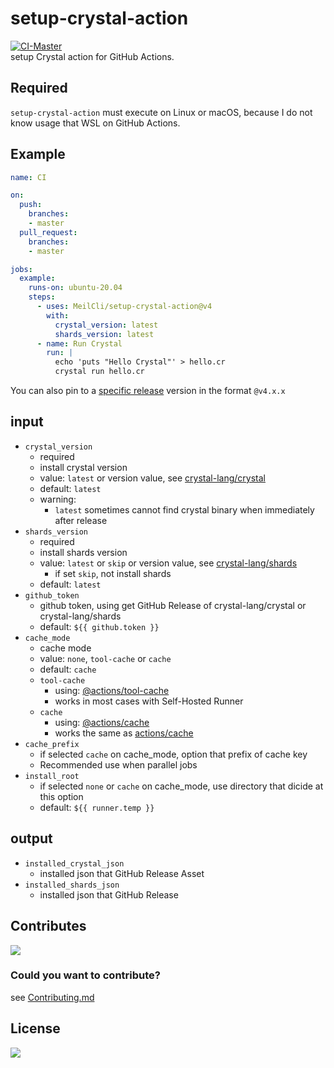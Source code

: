 # setup-crystal-action
[![CI-Master](https://github.com/MeilCli/setup-crystal-action/actions/workflows/ci-master.yml/badge.svg)](https://github.com/MeilCli/setup-crystal-action/actions/workflows/ci-master.yml)  
setup Crystal action for GitHub Actions.  

## Required
`setup-crystal-action` must execute on Linux or macOS, because I do not know usage that WSL on GitHub Actions.

## Example
```yaml
name: CI

on: 
  push:
    branches:    
    - master
  pull_request:
    branches:
    - master

jobs:
  example:
    runs-on: ubuntu-20.04
    steps:
      - uses: MeilCli/setup-crystal-action@v4
        with: 
          crystal_version: latest
          shards_version: latest
      - name: Run Crystal
        run: |
          echo 'puts "Hello Crystal"' > hello.cr
          crystal run hello.cr
```

You can also pin to a [specific release](https://github.com/MeilCli/setup-crystal-action/releases) version in the format `@v4.x.x`

## input
- `crystal_version`
  - required
  - install crystal version
  - value: `latest` or version value, see [crystal-lang/crystal](https://github.com/crystal-lang/crystal/releases)
  - default: `latest`
  - warning:
    - `latest` sometimes cannot find crystal binary when immediately after release
- `shards_version`
  - required
  - install shards version
  - value: `latest` or `skip` or version value, see [crystal-lang/shards](https://github.com/crystal-lang/shards/releases)
    - if set `skip`, not install shards
  - default: `latest`
- `github_token`
  - github token, using get GitHub Release of crystal-lang/crystal or crystal-lang/shards
  - default: `${{ github.token }}`
- `cache_mode`
  - cache mode
  - value: `none`, `tool-cache` or `cache`
  - default: `cache`
  - `tool-cache`
    - using: [@actions/tool-cache](https://github.com/actions/toolkit/tree/main/packages/tool-cache)
    - works in most cases with Self-Hosted Runner
  - `cache`
    - using: [@actions/cache](https://github.com/actions/toolkit/tree/main/packages/cache)
    - works the same as [actions/cache](https://github.com/actions/cache)
- `cache_prefix`
  - if selected `cache` on cache_mode, option that prefix of cache key
  - Recommended use when parallel jobs
- `install_root`
  - if selected `none` or `cache` on cache_mode, use directory that dicide at this option
  - default: `${{ runner.temp }}`

## output
- `installed_crystal_json`
  - installed json that GitHub Release Asset
- `installed_shards_json`
  - installed json that GitHub Release

## Contributes
[<img src="https://gist.github.com/MeilCli/828476d51fc9574c495db18e559ed364/raw/3c739e396eb021930edb0a5e5d7a94871bc98042/metrics_contributors.svg">](https://github.com/MeilCli/setup-crystal-action/graphs/contributors)

### Could you want to contribute?
see [Contributing.md](./.github/CONTRIBUTING.md)

## License
[<img src="https://gist.github.com/MeilCli/828476d51fc9574c495db18e559ed364/raw/3c739e396eb021930edb0a5e5d7a94871bc98042/metrics_licenses.svg">](LICENSE)
